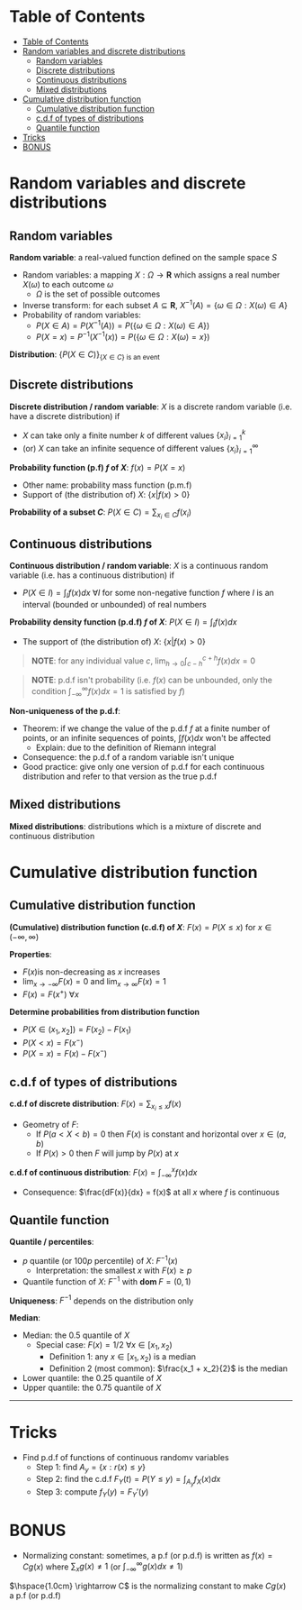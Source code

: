 <!-- TOC titleSize:1 tabSpaces:2 depthFrom:1 depthTo:6 withLinks:1 updateOnSave:1 orderedList:0 skip:0 title:1 charForUnorderedList:* -->
# Table of Contents
- [Table of Contents](#table-of-contents)
- [Random variables and discrete distributions](#random-variables-and-discrete-distributions)
  - [Random variables](#random-variables)
  - [Discrete distributions](#discrete-distributions)
  - [Continuous distributions](#continuous-distributions)
  - [Mixed distributions](#mixed-distributions)
- [Cumulative distribution function](#cumulative-distribution-function)
  - [Cumulative distribution function](#cumulative-distribution-function-1)
  - [c.d.f of types of distributions](#cdf-of-types-of-distributions)
  - [Quantile function](#quantile-function)
- [Tricks](#tricks)
- [BONUS](#bonus)
<!-- /TOC -->

# Random variables and discrete distributions
## Random variables
**Random variable**: a real-valued function defined on the sample space $S$
* Random variables: a mapping $X: \Omega \to \textbf{R}$ which assigns a real number $X(\omega)$ to each outcome $\omega$
    * $\Omega$ is the set of possible outcomes
* Inverse transform: for each subset $A \subseteq \textbf{R}$, $X^{-1}(A) = \{\omega \in \Omega:X(\omega) \in A\}$
* Probability of random variables:
    * $P(X \in A) = P(X^{-1}(A)) = P(\{\omega \in \Omega:X(\omega) \in A\})$
    * $P(X = x) = P^{-1}(X^{-1}(x)) = P(\{\omega \in \Omega:X(\omega) = x\})$

**Distribution**: $\{P(X \in C)\}_{\{X \in C\} \text{ is an event}}$

## Discrete distributions
**Discrete distribution / random variable**: $X$ is a discrete random variable (i.e. have a discrete distribution) if
* $X$ can take only a finite number $k$ of different values $\{x_i\}_{i=1}^k$
* (or) $X$ can take an infinite sequence of different values $\{x_i\}_{i=1}^\infty$

**Probability function (p.f) $f$ of $X$**: $f(x) = P(X = x)$
* Other name: probability mass function (p.m.f)
* Support of (the distribution of) $X$: $\{x|f(x) > 0\}$

**Probability of a subset $C$**: $P(X \in C) = \sum_{x_i \in C} f(x_i)$

## Continuous distributions
**Continuous distribution / random variable**: $X$ is a continuous random variable (i.e. has a continuous distribution) if
* $P(X \in I) = \int_I f(x) dx$ $\forall I$ for some non-negative function $f$ where $I$ is an interval (bounded or unbounded) of real numbers

**Probability density function (p.d.f) $f$ of $X$**: $P(X \in I) = \int_I f(x) dx$
* The support of (the distribution of) $X$: $\{x|f(x) > 0\}$

>**NOTE**: for any individual value $c$, $\lim_{h \to 0} \int_{c-h}^{c+h} f(x) dx = 0$

>**NOTE**: p.d.f isn't probability (i.e. $f(x)$ can be unbounded, only the condition $\int_{-\infty}^\infty f(x) dx = 1$ is satisfied by $f$)

**Non-uniqueness of the p.d.f**:
* Theorem: if we change the value of the p.d.f $f$ at a finite number of points, or an infinite sequences of points, $\int f(x) dx$ won't be affected
    * Explain: due to the definition of Riemann integral
* Consequence: the p.d.f of a random variable isn't unique
* Good practice: give only one version of p.d.f for each continuous distribution and refer to that version as the true p.d.f

## Mixed distributions
**Mixed distributions**: distributions which is a mixture of discrete and continuous distribution

# Cumulative distribution function
## Cumulative distribution function
**(Cumulative) distribution function (c.d.f) of $X$**: $F(x) = P(X \leq x)$ for $x \in (-\infty, \infty)$

**Properties**:
* $F(x)$is non-decreasing as $x$ increases
* $\lim_{x \to -\infty} F(x) = 0$ and $\lim_{x \to \infty} F(x) = 1$
* $F(x) = F(x^+)$ $\forall x$

**Determine probabilities from distribution function**
* $P(X \in (x_1, x_2]) = F(x_2) - F(x_1)$
* $P(X < x) = F(x^-)$
* $P(X = x) = F(x) - F(x^-)$

## c.d.f of types of distributions
**c.d.f of discrete distribution**: $F(x) = \sum_{x_i \leq x} f(x)$
* Geometry of $F$: 
    * If $P(a < X < b) = 0$ then $F(x)$ is constant and horizontal over $x \in (a, b)$
    * If $P(x) > 0$ then $F$ will jump by $P(x)$ at $x$


**c.d.f of continuous distribution**: $F(x) = \int_{-\infty}^x f(x) dx$
* Consequence: $\frac{dF(x)}{dx} = f(x)$ at all $x$ where $f$ is continuous

## Quantile function
**Quantile / percentiles**:
* $p$ quantile (or $100p$ percentile) of $X$: $F^{-1}(x)$
    * Interpretation: the smallest $x$ with $F(x) \geq p$
* Quantile function of $X$: $F^{-1}$ with $\textbf{dom } F = (0, 1)$

**Uniqueness**: $F^{-1}$ depends on the distribution only

**Median**:
* Median: the $0.5$ quantile of $X$
    * Special case: $F(x) = 1/2$ $\forall x \in [x_1, x_2)$
        * Definition 1: any $x \in [x_1, x_2)$ is a median
        * Definition 2 (most common): $\frac{x_1 + x_2}{2}$ is the median
* Lower quantile: the $0.25$ quantile of $X$
* Upper quantile: the $0.75$ quantile of $X$

---

# Tricks
* Find p.d.f of functions of continuous randomv variables
    * Step 1: find $A_y = \{x:r(x) \leq y\}$
    * Step 2: find the c.d.f $F_Y(t) = P(Y \leq y) = \int_{A_y} f_X(x) dx$
    * Step 3: compute $f_Y(y) = F_Y'(y)$

# BONUS
* Normalizing constant: sometimes, a p.f (or p.d.f) is written as $f(x) = C g(x)$ where $\sum_x g(x) \neq 1$ (or $\int_{-\infty}^\infty g(x) dx \neq 1$)

$\hspace{1.0cm} \rightarrow C$ is the normalizing constant to make $C g(x)$ a p.f (or p.d.f)
